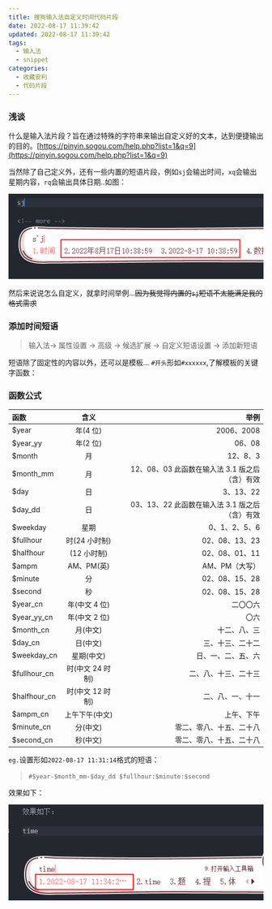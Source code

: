 ```yaml
---
title: 搜狗输入法自定义时间代码片段
date: 2022-08-17 11:39:42
updated: 2022-08-17 11:39:42
tags:
  - 输入法
  - snippet
categories:
  - 收藏安利
  - 代码片段
---
```


### 浅谈

什么是输入法片段？旨在通过特殊的字符串来输出自定义好的文本，达到便捷输出的目的。[https://pinyin.sogou.com/help.php?list=1&q=9](https://pinyin.sogou.com/help.php?list=1&q=9)

当然除了自己定义外，还有一些内置的短语片段，例如`sj`会输出时间，`xq`会输出星期内容，`rq`会输出具体日期..如图：

[![keyboard-input-snippet-p1](/images/posts/keyboard-input-snippet/p1.png)](/images/posts/keyboard-input-snippet/p1.png)

然后来说说怎么自定义，就拿时间举例...~~因为我觉得内置的`sj`短语不太能满足我的格式需求~~

<!-- more -->

### 添加时间短语

> 输入法-> 属性设置 -> 高级 -> 候选扩展 -> 自定义短语设置 -> 添加新短语

短语除了固定性的内容以外，还可以是模板... `#开头`形如`#xxxxxx`,了解模板的关键字函数：

### 函数公式

| 函数         |       含义       |                                           举例 |
| :----------- | :--------------: | ---------------------------------------------: |
| $year        |     年(4 位)     |                                     2006、2008 |
| $year_yy     |     年(2 位)     |                                         06、08 |
| $month       |        月        |                                       12、8、3 |
| $month_mm    |        月        | 12、08、03 此函数在输入法 3.1 版之后（含）有效 |
| $day         |        日        |                                      3、13、22 |
| $day_dd      |        日        | 03、13、22 此函数在输入法 3.1 版之后（含）有效 |
| $weekday     |       星期       |                                  0、1、2、5、6 |
| $fullhour    |  时(24 小时制)   |                                 02、08、13、23 |
| $halfhour    |   (12 小时制)    |                                 02、08、01、11 |
| $ampm        |    AM、PM(英)    |                                 AM、PM（大写） |
| $minute      |        分        |                                 02、08、15、28 |
| $second      |        秒        |                                 02、08、15、28 |
| $year_cn     |  年(中文 4 位)   |                                       二〇〇六 |
| $year_yy_cn  |  年(中文 2 位)   |                                           〇六 |
| $month_cn    |     月(中文)     |                                   十二、八、三 |
| $day_cn      |     日(中文)     |                               三、十三、二十二 |
| $weekday_cn  |    星期(中文)    |                             日、一、二、五、六 |
| $fullhour_cn | 时(中文 24 时制) |                           二、八、十三、二十三 |
| $halfhour_cn | 时(中文 12 时制) |                               二、八、一、十一 |
| $ampm_cn     |  上午下午(中文)  |                                     上午、下午 |
| $minute_cn   |     分(中文)     |                       零二、零八、十五、二十八 |
| $second_cn   |     秒(中文)     |                       零二、零八、十五、二十八 |

`eg.`设置形如`2022-08-17 11:31:14`格式的短语：

> `#$year-$month_mm-$day_dd $fullhour:$minute:$second`

效果如下：

[![keyboard-input-snippet-p2](/images/posts/keyboard-input-snippet/p2.png)](/images/posts/keyboard-input-snippet/p2.png)
